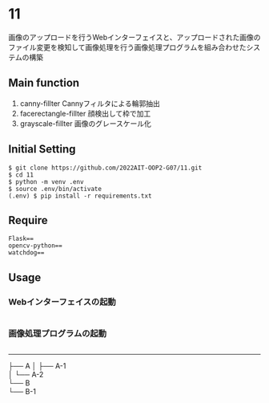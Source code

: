# 11

画像のアップロードを行うWebインターフェイスと、アップロードされた画像のファイル変更を検知して画像処理を行う画像処理プログラムを組み合わせたシステムの構築
## Main function
1. canny-fillter
    Cannyフィルタによる輪郭抽出
2. facerectangle-fillter
    顔検出して枠で加工
3. grayscale-fillter
   画像のグレースケール化

## Initial Setting

```
$ git clone https://github.com/2022AIT-OOP2-G07/11.git
$ cd 11
$ python -m venv .env
$ source .env/bin/activate
(.env) $ pip install -r requirements.txt
```

<!-- (.env) $ pip install -r requirements.txt これいるかな？？ -->

## Require
```Text
Flask==
opencv-python==
watchdog==
```

## Usage
### Webインターフェイスの起動
```
```

### 画像処理プログラムの起動
```
```

---

├── A
│   ├── A-1  
│   └── A-2  
└── B  
└── B-1  

